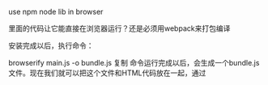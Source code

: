 use npm node lib in browser


里面的代码让它能直接在浏览器运行？还是必须用webpack来打包编译

安装完成以后，执行命令：

browserify main.js -o bundle.js
复制
命令运行完成以后，会生成一个bundle.js文件。现在我们就可以把这个文件和HTML代码放在一起，通过<script>标签导入了：